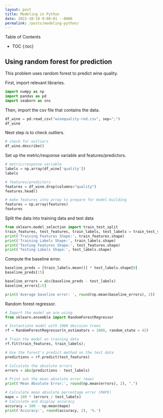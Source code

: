 ```yaml
---
layout: post
title: Modeling in Python
date: 2022-10-18 9:00:01 --0000
permalink: /posts/modeling-python/
---
```


Table of Contents
* TOC
{:toc}

## Using random forest for prediction
This problem uses random forest to predict wine quality.

First, import relevant libraries.
```python
import numpy as np
import pandas as pd
import seaborn as sns
```
Then, import the csv file that contains the data.
```python
df_wine = pd.read_csv("winequality-red.csv", sep=";")
df_wine
```

Next step is to check outliers.
```python
# check for outliers
df_wine.describe()
```

Set up the metric/response variable and features/predictors.
```python
# metric/response variable
labels = np.array(df_wine['quality'])
labels

# features/predictors
features = df_wine.drop(columns="quality")
features.head()

# make features into array to prepare for model-building
features = np.array(features)
features
```

Split the data into training data and test data
```python
from sklearn.model_selection import train_test_split
train_features, test_features, train_labels, test_labels = train_test_split(features, labels, test_size = .25, random_state = 42)
print('Training Features Shape:', train_features.shape)
print('Training Labels Shape:', train_labels.shape)
print('Testing Features Shape:', test_features.shape)
print('Testing Labels Shape:', test_labels.shape)
```

Compute the baseline error.
```python
baseline_preds = [train_labels.mean()] * test_labels.shape[0]
baseline_preds[:5]

baseline_errors = abs(baseline_preds - test_labels)
baseline_errors[:5]

print('Average baseline error: ', round(np.mean(baseline_errors), 2))
```

Random forest regressor.
```python
# Import the model we are using
from sklearn.ensemble import RandomForestRegressor

# Instantiate model with 1000 decision trees
rf = RandomForestRegressor(n_estimators = 1000, random_state = 42)

# Train the model on training data
rf.fit(train_features, train_labels);

# Use the forest's predict method on the test data
predictions = rf.predict(test_features)

# Calculate the absolute errors
errors = abs(predictions - test_labels)

# Print out the mean absolute error (mae)
print('Mean Absolute Error:', round(np.mean(errors), 2), ".")

# Calculate mean absolute percentage error (MAPE)
mape = 100 * (errors / test_labels)
# Calculate and display accuracy
accuracy = 100 - np.mean(mape)
print('Accuracy:', round(accuracy, 2), '%.')
```